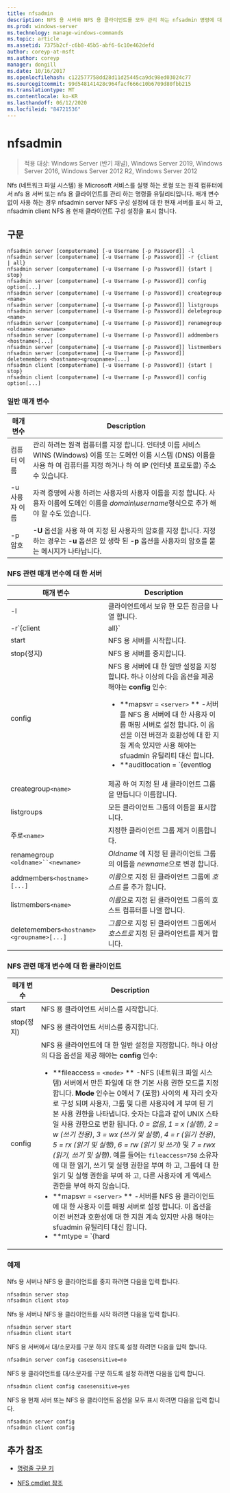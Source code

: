 ```yaml
---
title: nfsadmin
description: NFS 용 서버와 NFS 용 클라이언트를 모두 관리 하는 nfsadmin 명령에 대 한 참조 항목입니다.
ms.prod: windows-server
ms.technology: manage-windows-commands
ms.topic: article
ms.assetid: 7375b2cf-c6b8-45b5-abf6-6c10e462defd
author: coreyp-at-msft
ms.author: coreyp
manager: dongill
ms.date: 10/16/2017
ms.openlocfilehash: c122577758dd28d11d25445ca9dc98ed03024c77
ms.sourcegitcommit: 99d548141428c964facf666c10b6709d80fbb215
ms.translationtype: MT
ms.contentlocale: ko-KR
ms.lasthandoff: 06/12/2020
ms.locfileid: "84721536"
---
```

# <a name="nfsadmin"></a>nfsadmin

> 적용 대상: Windows Server (반기 채널), Windows Server 2019, Windows Server 2016, Windows Server 2012 R2, Windows Server 2012

Nfs (네트워크 파일 시스템) 용 Microsoft 서비스를 실행 하는 로컬 또는 원격 컴퓨터에서 nfs 용 서버 또는 nfs 용 클라이언트를 관리 하는 명령줄 유틸리티입니다. 매개 변수 없이 사용 하는 경우 nfsadmin server NFS 구성 설정에 대 한 현재 서버를 표시 하 고, nfsadmin client NFS 용 현재 클라이언트 구성 설정을 표시 합니다.

## <a name="syntax"></a>구문

```
nfsadmin server [computername] [-u Username [-p Password]] -l
nfsadmin server [computername] [-u Username [-p Password]] -r {client | all}
nfsadmin server [computername] [-u Username [-p Password]] {start | stop}
nfsadmin server [computername] [-u Username [-p Password]] config option[...]
nfsadmin server [computername] [-u Username [-p Password]] creategroup <name>
nfsadmin server [computername] [-u Username [-p Password]] listgroups
nfsadmin server [computername] [-u Username [-p Password]] deletegroup <name>
nfsadmin server [computername] [-u Username [-p Password]] renamegroup <oldname> <newname>
nfsadmin server [computername] [-u Username [-p Password]] addmembers <hostname>[...]
nfsadmin server [computername] [-u Username [-p Password]] listmembers
nfsadmin server [computername] [-u Username [-p Password]] deletemembers <hostname><groupname>[...]
nfsadmin client [computername] [-u Username [-p Password]] {start | stop}
nfsadmin client [computername] [-u Username [-p Password]] config option[...]
```

### <a name="general-parameters"></a>일반 매개 변수

| 매개 변수 | Description |
| --------- | ----------- |
| 컴퓨터 이름 | 관리 하려는 원격 컴퓨터를 지정 합니다. 인터넷 이름 서비스 WINS (Windows) 이름 또는 도메인 이름 시스템 (DNS) 이름을 사용 하 여 컴퓨터를 지정 하거나 하 여 IP (인터넷 프로토콜) 주소 수 있습니다. |
| -u 사용자 이름 | 자격 증명에 사용 하려는 사용자의 사용자 이름을 지정 합니다. 사용자 이름에 도메인 이름을 *domain\username*형식으로 추가 해야 할 수도 있습니다. |
| -p 암호 | **-U** 옵션을 사용 하 여 지정 된 사용자의 암호를 지정 합니다. 지정 하는 경우는 **-u** 옵션은 있 생략 된 **-p** 옵션을 사용자의 암호를 묻는 메시지가 나타납니다. |

### <a name="server-for-nfs-related-parameters"></a>NFS 관련 매개 변수에 대 한 서버

| 매개 변수 | Description |
| --------- | ----------- |
| -l | 클라이언트에서 보유 한 모든 잠금을 나열 합니다. |
| -r`{client|all}` | 지정한 잠금을 해제 한 클라이언트 또는 모든 모든 클라이언트에 의해 지정 됩니다. |
| start | NFS 용 서버를 시작합니다. |
| stop(정지) | NFS 용 서버를 중지합니다. |
| config | NFS 용 서버에 대 한 일반 설정을 지정합니다. 하나 이상의 다음 옵션을 제공 해야는 **config** 인수:<ul><li>**mapsvr = `<server>` ** -서버를 NFS 용 서버에 대 한 사용자 이름 매핑 서버로 설정 합니다. 이 옵션을 이전 버전과 호환성에 대 한 지원 계속 있지만 사용 해야는 sfuadmin 유틸리티 대신 합니다.</li><li>**auditlocation = `{eventlog|file|both|none}` ** -이벤트를 감사할지 여부와 이벤트를 기록할지 여부를 지정 합니다. 다음 인수 중 하나가 필요 합니다.<ul><li>**eventlog** -감사 된 이벤트를 이벤트 뷰어 응용 프로그램 로그에만 기록 하도록 지정 합니다.</li><li>**file** -감사 된 이벤트를에 지정 된 파일에만 기록 하도록 지정 합니다 `config fname` .</li><li>**both** -감사 된 이벤트를 이벤트 뷰어 응용 프로그램 로그 및에 지정 된 파일에 기록 하도록 지정 합니다 `config fname` .</li><li>**none** -이벤트가 감사 되지 않도록 지정 합니다.</li></ul><li>**fname = `<file>` ** -파일에 지정 된 파일을 감사 파일로 설정 합니다. 기본값은 **%sfudir%\log \\ nfssvr**입니다.</li><li>**fsize = `<size>` ** -크기를 감사 파일의 최대 크기 (mb)로 설정 합니다. 기본 최대 크기는 **7MB**입니다.</li><li>**`audit=[+|-]mount [+|-]read [+|-]write [+|-]create [+|-]delete [+|-]locking [+|-]all`**-로깅할 이벤트를 지정 합니다. 이벤트 로깅을 시작 하려면 이벤트 이름 앞에 더하기 기호 ()를 입력 하 **+** 고 이벤트 로깅을 중지 하려면 이벤트 이름 앞에 빼기 기호 ()를 입력 **-** 합니다. 기호를 생략 하면 **+** 부호가 가정 됩니다. 다른 이벤트 이름과 함께 **all** 을 사용 하지 마세요.</li><li>**lockperiod = `<seconds>` ** -Nfs 용 서버에 대 한 연결이 끊어진 후 또는 nfs 용 서버 서비스를 다시 시작한 후 NFS 용 서버에서 잠금을 회수 하기 위해 대기 하는 시간 (초)을 지정 합니다.</li><li>**portmapprotocol = `{TCP|UDP|TCP+UDP}` ** -Portmap에서 지 원하는 전송 프로토콜을 지정 합니다. 기본 설정은 **TCP + UDP**입니다.</li><li>**mountprotocol = `{TCP|UDP|TCP+UDP}` ** -탑재에서 지 원하는 전송 프로토콜을 지정 합니다. 기본 설정은 **TCP + UDP**입니다.</li><li>**nfsprotocol = `{TCP|UDP|TCP+UDP}` ** -NFS (네트워크 파일 시스템)에서 지 원하는 전송 프로토콜을 지정 합니다. 기본 설정은 **TCP + UDP** 입니다.</li><li>**nlmprotocol = `{TCP|UDP|TCP+UDP}` ** -NLM (네트워크 잠금 관리자)에서 지 원하는 전송 프로토콜을 지정 합니다. 기본 설정은 **TCP + UDP**입니다.</li><li>**nsmprotocol = `{TCP|UDP|TCP+UDP}` ** -NSM (네트워크 상태 관리자)에서 지 원하는 전송 프로토콜을 지정 합니다. 기본 설정은 **TCP + UDP**입니다.</li><li>**enableV3 = `{yes|no}` ** -NFS 버전 3 프로토콜을 지원 하는지 여부를 지정 합니다. 기본 설정은 **예**입니다.</li><li>**renewauth = `{yes|no}` ** -구성 renewauthinterval에 지정 된 기간 후 클라이언트 연결을 다시 인증 해야 하는지 여부를 지정 합니다. 기본 설정은 **아니요**입니다.</li><li>**renewauthinterval = `<seconds>` ** - `config renewauth` 가 **예**로 설정 된 경우 클라이언트를 다시 인증 하는 데 걸리는 시간 (초)을 지정 합니다. 기본값은 **600 초**입니다.</li><li>**dicache = `<size>` ** -디렉터리 캐시의 크기 (kb)를 지정 합니다. 로 지정 된 숫자 크기 4와 128 사이의 4의 배수 여야 합니다. 기본 디렉터리 캐시 크기는 **128 KB**입니다.</li><li>**translationfile = `<file>` ** -Windows 기반 파일 시스템에서 UNIX 기반 파일 시스템으로 이동할 때 파일 이름에서 문자를 바꾸기 위한 매핑 정보를 포함 하는 파일을 지정 합니다. 경우 파일 를 지정 하지 않으면 파일 이름 문자 변환을 사용할 수 없습니다. 하는 경우의 값 **translationfile** 은 변경, 다시 시작 해야 변경 내용이 적용에 대 한 서버입니다.</li><li>**dotfileshidden = `{yes|no}` ** -이름이 마침표 (.)로 시작 하는 파일이 Windows 파일 시스템에서 숨김 상태로 표시 되 고 그에 따라 NFS 클라이언트에서 숨겨져 있는지 여부를 지정 합니다. 기본 설정은 **아니요**입니다.</li><li>**casesensitivelookups = `{yes|no}` ** -디렉터리 조회가 대/소문자를 구분 하는지 여부를 지정 합니다 (문자 대/소문자를 정확 하 게 일치 해야 함).<p>대/소문자를 구분 하는 파일 이름을 지원 하려면 Windows 커널 대/소문자 구분 안 함도 사용 하지 않도록 설정 해야 합니다. 대/소문자 구분을 지원 하려면 레지스트리 키의 **DWord** 값을 `HKLM\SYSTEM\CurrentControlSet\Control\Session Manager\kernel` **0**으로 변경 합니다.</li><li>**ntfscase = `{lower|upper|preserve}` ** -NTFS 파일 시스템의 파일 이름에 있는 문자의 대/소문자를 소문자, 대문자 또는 디렉터리에 저장 된 형식으로 반환할지 여부를 지정 합니다. 기본 설정은 **유지**합니다. **Casesensitivelookups** 가 **yes**로 설정 된 경우에는이 설정을 변경할 수 없습니다.</li></ul> |
| creategroup`<name>` | 제공 하 여 지정 된 새 클라이언트 그룹을 만듭니다 이름합니다. |
| listgroups | 모든 클라이언트 그룹의 이름을 표시합니다. |
| 주로`<name>` | 지정한 클라이언트 그룹 제거 이름합니다. |
| renamegroup `<oldname>``<newname>` | *Oldname* 에 지정 된 클라이언트 그룹의 이름을 *newname*으로 변경 합니다. |
| addmembers`<hostname>[...]` | *이름*으로 지정 된 클라이언트 그룹에 *호스트* 를 추가 합니다. |
| listmembers`<name>` | *이름*으로 지정 된 클라이언트 그룹의 호스트 컴퓨터를 나열 합니다. |
| deletemembers`<hostname><groupname>[...]` | *그룹*으로 지정 된 클라이언트 그룹에서 *호스트로* 지정 된 클라이언트를 제거 합니다. |

### <a name="client-for-nfs-related-parameters"></a>NFS 관련 매개 변수에 대 한 클라이언트

| 매개 변수 | Description |
| --------- | ----------- |
| start | NFS 용 클라이언트 서비스를 시작합니다. |
| stop(정지) | NFS 용 클라이언트 서비스를 중지합니다. |
| config | NFS 용 클라이언트에 대 한 일반 설정을 지정합니다. 하나 이상의 다음 옵션을 제공 해야는 **config** 인수:<ul><li>**fileaccess = `<mode>` ** -NFS (네트워크 파일 시스템) 서버에서 만든 파일에 대 한 기본 사용 권한 모드를 지정 합니다. **Mode** 인수는 0에서 7 (포함) 사이의 세 자리 숫자로 구성 되며 사용자, 그룹 및 다른 사용자에 게 부여 된 기본 사용 권한을 나타냅니다. 숫자는 다음과 같이 UNIX 스타일 사용 권한으로 변환 됩니다. *0 = 없음*, *1 = x (실행)*, *2 = w (쓰기 전용)*, *3 = wx (쓰기 및 실행*), *4 = r (읽기 전용)*, *5 = rx (읽기 및 실행)*, *6 = rw (읽기 및 쓰기)* 및 *7 = rwx (읽기, 쓰기 및 실행)*. 예를 들어는 `fileaccess=750` 소유자에 대 한 읽기, 쓰기 및 실행 권한을 부여 하 고, 그룹에 대 한 읽기 및 실행 권한을 부여 하 고, 다른 사용자에 게 액세스 권한을 부여 하지 않습니다.</li><li>**mapsvr = `<server>` ** -서버를 NFS 용 클라이언트에 대 한 사용자 이름 매핑 서버로 설정 합니다. 이 옵션을 이전 버전과 호환성에 대 한 지원 계속 있지만 사용 해야는 sfuadmin 유틸리티 대신 합니다.</li><li>**mtype = `{hard|soft}` ** -기본 탑재 유형을 지정 합니다. 하드 탑재에 대 한 NFS 용 클라이언트 계속 성공할 때까지 실패 한 RPC를 다시 시도 합니다. 소프트 탑재를 위해 NFS 용 클라이언트 수를 반환 실패 한 호출을 다시 시도한 후 호출 애플리케이션에 지정 된 횟수는 다시 시도 옵션입니다.</li><li>**retry = `<number>` ** -소프트 탑재에 대 한 연결을 시도 하는 횟수를 지정 합니다. 이 값은 1에서 10 (포함) 여야 합니다. 기본값은 **1**입니다.</li><li>**시간 제한 `<seconds>` =** -연결을 대기할 시간 (초)을 지정 합니다 (원격 프로시저 호출). 이 값은 *0.8*, *0.9*또는 *1에서 60*(포함) 사이의 정수 여야 합니다. 기본값은 **0.8**입니다.</li><li>**프로토콜 = `{TCP|UDP|TCP+UDP}` ** -클라이언트가 지 원하는 전송 프로토콜을 지정 합니다. 기본 설정은 **TCP + UDP**입니다.</li><li>**rsize = `<size>` ** -읽기 버퍼의 크기 (kb)를 지정 합니다. 이 값은 *0.5, 1, 2, 4, 8, 16* 또는 *32*일 수 있습니다. 기본값은 **32**입니다.</li><li>**wsize = `<size>` ** -쓰기 버퍼의 크기 (kb)를 지정 합니다. 이 값은 *0.5, 1, 2, 4, 8, 16* 또는 *32*일 수 있습니다. 기본값은 **32**입니다.</li><li>**perf = default** -다음 성능 설정을 기본값 ( *mtype*, *retry*, *timeout*, *rsize*또는 *wsize*)으로 복원 합니다. |

### <a name="examples"></a>예제

Nfs 용 서버나 NFS 용 클라이언트를 중지 하려면 다음을 입력 합니다.

```
nfsadmin server stop
nfsadmin client stop
```

Nfs 용 서버나 NFS 용 클라이언트를 시작 하려면 다음을 입력 합니다.

```
nfsadmin server start
nfsadmin client start
```

NFS 용 서버에서 대/소문자를 구분 하지 않도록 설정 하려면 다음을 입력 합니다.

```
nfsadmin server config casesensitive=no
```

NFS 용 클라이언트를 대/소문자를 구분 하도록 설정 하려면 다음을 입력 합니다.

```
nfsadmin client config casesensitive=yes
```

NFS 용 현재 서버 또는 NFS 용 클라이언트 옵션을 모두 표시 하려면 다음을 입력 합니다.

```
nfsadmin server config
nfsadmin client config
```

## <a name="additional-references"></a>추가 참조

- [명령줄 구문 키](command-line-syntax-key.md)

- [NFS cmdlet 참조](https://docs.microsoft.com/powershell/module/nfs)
